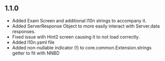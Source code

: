 ## 1.1.0

- Added Exam Screen and additional l10n strings to accompany it.
- Added ServerResponse Object to more easily interact with Server.data responses.
- Fixed issue with Hint2 screen causing it to not load correctly.
- Added l10n.yaml file
- Added non-nullable indicator (!) to core.common.Extension.strings getter to fit with NNBD